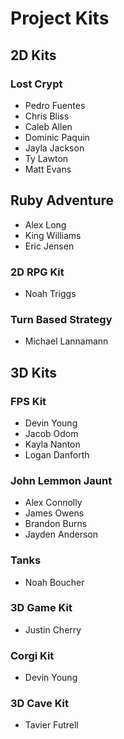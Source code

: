 # Project Kits

## 2D Kits

### Lost Crypt

* Pedro Fuentes
* Chris Bliss
* Caleb Allen
* Dominic Paquin
* Jayla Jackson
* Ty Lawton
* Matt Evans

## Ruby Adventure

* Alex Long
* King Williams
* Eric Jensen

### 2D RPG Kit

* Noah Triggs

### Turn Based Strategy

* Michael Lannamann

## 3D Kits

### FPS Kit

* Devin Young
* Jacob Odom
* Kayla Nanton
* Logan Danforth

### John Lemmon Jaunt

* Alex Connolly
* James Owens
* Brandon Burns
* Jayden Anderson

### Tanks

* Noah Boucher

### 3D Game Kit

* Justin Cherry

### Corgi Kit

* Devin Young

### 3D Cave Kit

* Tavier Futrell
